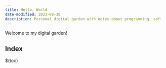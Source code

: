 ```yaml
---
title: Hello, World
date-modified: 2023-08-30
description: Personal digital garden with notes about programming, software and async work.
---
```


Welcome to my digital garden!

## Index

${toc}
